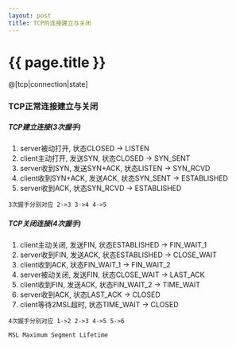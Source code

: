```yaml
---
layout: post
title: TCP的连接建立与关闭
---
```


{{ page.title }}
=========

@[tcp|connection|state]

### TCP正常连接建立与关闭 ###
##### TCP建立连接(3次握手) ####
1. server被动打开, 状态CLOSED -> LISTEN
2. client主动打开, 发送SYN, 状态CLOSED -> SYN_SENT
3. server收到SYN, 发送SYN+ACK, 状态LISTEN -> SYN_RCVD
4. client收到SYN+ACK, 发送ACK, 状态SYN_SENT -> ESTABLISHED
5. server收到ACK, 状态SYN_RCVD -> ESTABLISHED

`3次握手分别对应 2->3 3->4 4->5`

##### TCP关闭连接(4次握手) #####
1. client主动关闭, 发送FIN, 状态ESTABLISHED -> FIN_WAIT_1
2. server收到FIN, 发送ACK, 状态ESTABLISHED -> CLOSE_WAIT
3. client收到ACK, 状态FIN_WAIT_1 -> FIN_WAIT_2
4. server被动关闭, 发送FIN, 状态CLOSE_WAIT -> LAST_ACK
5. client收到FIN, 发送ACK, 状态FIN_WAIT_2 -> TIME_WAIT
6. server收到ACK, 状态LAST_ACK -> CLOSED
7. client等待2MSL超时, 状态TIME_WAIT -> CLOSED

`4次握手分别对应 1->2 2->3 4->5 5->6`

`MSL Maximum Segment Lifetime`

